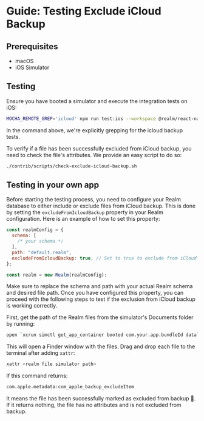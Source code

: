 # Guide: Testing Exclude iCloud Backup

## Prerequisites

- macOS
- iOS Simulator

## Testing

Ensure you have booted a simulator and execute the integration tests on iOS:

```sh
MOCHA_REMOTE_GREP='icloud' npm run test:ios --workspace @realm/react-native-test-app-tests
```

In the command above, we're explicitly grepping for the icloud backup tests.

To verify if a file has been successfully excluded from iCloud backup, you need to check the file's attributes.
We provide an easy script to do so:

```sh
./contrib/scripts/check-exclude-icloud-backup.sh
```

## Testing in your own app

Before starting the testing process, you need to configure your Realm database to either include or exclude files from iCloud backup. This is done by setting the `excludeFromIcloudBackup` property in your Realm configuration. Here is an example of how to set this property:

```javascript
const realmConfig = {
  schema: [
    /* your schema */
  ],
  path: "default.realm",
  excludeFromIcloudBackup: true, // Set to true to exclude from iCloud backup, false to include, defaults to false
};

const realm = new Realm(realmConfig);
```

Make sure to replace the schema and path with your actual Realm schema and desired file path. Once you have configured this property, you can proceed with the following steps to test if the exclusion from iCloud backup is working correctly.

First, get the path of the Realm files from the simulator's Documents folder by running:

```sh
open `xcrun simctl get_app_container booted com.your.app.bundleId data`/Documents
```

This will open a Finder window with the files. Drag and drop each file to the terminal after adding `xattr`:

```sh
xattr <realm file simulator path>
```

If this command returns:

```sh
com.apple.metadata:com_apple_backup_excludeItem
```

It means the file has been successfully marked as excluded from backup 🎉. If it returns nothing, the file has no attributes and is not excluded from backup.
